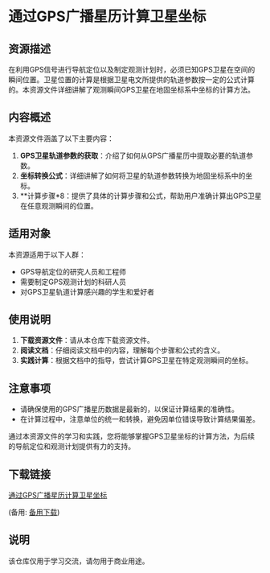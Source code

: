 # 通过GPS广播星历计算卫星坐标

## 资源描述

在利用GPS信号进行导航定位以及制定观测计划时，必须已知GPS卫星在空间的瞬间位置。卫星位置的计算是根据卫星电文所提供的轨道参数按一定的公式计算的。本资源文件详细讲解了观测瞬间GPS卫星在地固坐标系中坐标的计算方法。

## 内容概述

本资源文件涵盖了以下主要内容：

1. **GPS卫星轨道参数的获取**：介绍了如何从GPS广播星历中提取必要的轨道参数。
2. **坐标转换公式**：详细讲解了如何将卫星的轨道参数转换为地固坐标系中的坐标。
3. **计算步骤*8：提供了具体的计算步骤和公式，帮助用户准确计算出GPS卫星在任意观测瞬间的位置。

## 适用对象

本资源适用于以下人群：

- GPS导航定位的研究人员和工程师
- 需要制定GPS观测计划的科研人员
- 对GPS卫星轨道计算感兴趣的学生和爱好者

## 使用说明

1. **下载资源文件**：请从本仓库下载资源文件。
2. **阅读文档**：仔细阅读文档中的内容，理解每个步骤和公式的含义。
3. **实践计算**：根据文档中的指导，尝试计算GPS卫星在特定观测瞬间的坐标。

## 注意事项

- 请确保使用的GPS广播星历数据是最新的，以保证计算结果的准确性。
- 在计算过程中，注意单位的统一和转换，避免因单位错误导致计算结果偏差。

通过本资源文件的学习和实践，您将能够掌握GPS卫星坐标的计算方法，为后续的导航定位和观测计划提供有力的支持。

## 下载链接
[通过GPS广播星历计算卫星坐标](https://pan.quark.cn/s/8b9d3310e859) 

(备用: [备用下载](https://pan.baidu.com/s/1ey5WgJIq1oPkIJBe3lxYgQ?pwd=1234))

## 说明

该仓库仅用于学习交流，请勿用于商业用途。
